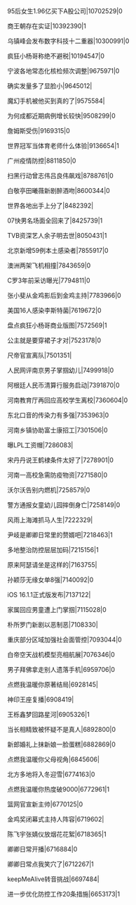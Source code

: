 95后女生1.96亿买下A股公司|10702529|0

商王朝存在实证|10392390|1

乌镇峰会发布数字科技十二重器|10300991|0

疯狂小杨哥称绝不避税|10194547|0

宁波各地常态化核检频次调整|9675971|0

确实发量多了显脸小|9645012|

魔幻手机被他买到真的了|9575584|

为何成都近期病例增长较快|9508299|0

詹姆斯受伤|9169315|0

世界冠军当体育老师什么体验|9136654|1

广州疫情防控|8811850|0

扫黑行动曾志伟吕良伟飙戏|8788761|0

白敬亭田曦薇新剧醉酒吻|8600344|0

世界各地出手上分了|8482392|

07快男名场面全回来了|8425739|1

TVB资深艺人余子明去世|8050431|1

北京新增59例本土感染者|7855917|0

澳洲两架飞机相撞|7843659|0

C罗3年前采访曝光|7794811|0

张小斐从金鸡影后到金鸡主持|7783966|0

美国16人感染李斯特菌|7619672|0

盘点疯狂小杨哥商业版图|7572569|1

公主就是要穿裙子才对|7523178|0

尺帝官宣离队|7501351|

人民网评南京男子掌掴幼儿|7499918|0

阿根廷人民币清算行服务启动|7391870|0

河南教育厅再回应高校学生离校|7360604|0

东北口音的传染力有多强|7353963|0

河南乡镇协助富士康招工|7301506|0

曝LPL工资帽|7286083|

宋丹丹说王鹤棣条件太好了|7278901|0

河南一高校急需防疫物资|7271580|0

沃尔沃告别内燃机|7258579|0

警方通报女童幼儿园摔倒身亡|7258149|0

风雨上海滩抓马人生|7222329|

尹岐是卿卿日常里的赘婿吧|7218463|1

多地整治防控层层加码|7215156|1

原来阿瑟请坐是这样的|7163755|

孙颖莎无缘女单8强|7140092|0

iOS 16.1.1正式版发布|7137122|

家属回应男童遭上门掌掴|7115028|0

朴所罗门新剧以恶制恶|7108330|

重庆部分区域加强社会面管控|7093044|0

白帝空天战机模型亮相航展|7076346|0

男子拜佛拿走别人遗落手机|6959706|0

点燃我温暖你原著结局|6928145|

神印王座复播|6908419|

王栎鑫梦回路星河|6905326|1

当长相精致被怀疑不是真人|6892800|0

新郎婚礼上抹新娘一脸蛋糕|6882869|0

点燃我温暖你父母视角|6845606|

北方多地将入冬迎雪|6774163|0

点燃我温暖你热度破9000|6772961|1

篮网官宣新主帅|6770125|0

金鸡奖闭幕式主持人阵容|6719602|

陈飞宇张婧仪放烟花花絮|6718365|1

卿卿日常开播|6716884|0

卿卿日常点我笑穴了|6712267|1

keepMeAlive转音挑战|6697484|

进一步优化防控工作20条措施|6653173|1

